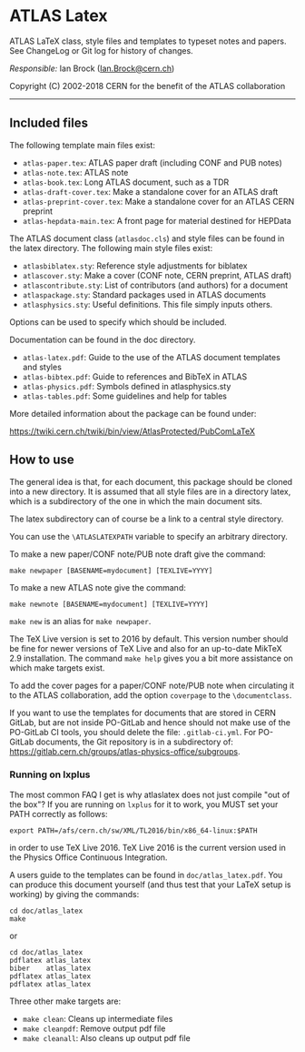 # ATLAS Latex

ATLAS LaTeX class, style files and templates to typeset notes and papers.
See ChangeLog or Git log for history of changes.

*Responsible:* Ian Brock (Ian.Brock@cern.ch)

Copyright (C) 2002-2018 CERN for the benefit of the ATLAS collaboration

------

## Included files

The following template main files exist:

  - `atlas-paper.tex`: ATLAS paper draft (including CONF and PUB notes)
  - `atlas-note.tex`: ATLAS note
  - `atlas-book.tex`: Long ATLAS document,  such as a TDR
  - `atlas-draft-cover.tex`: Make a standalone cover for an ATLAS draft
  - `atlas-preprint-cover.tex`: Make a standalone cover for an ATLAS CERN preprint
  - `atlas-hepdata-main.tex`:	A front page for material destined for HEPData
  
The ATLAS document class (`atlasdoc.cls`) and style files can be found in 
the latex directory. The following main style files exist:

  - `atlasbiblatex.sty`: Reference style adjustments for biblatex
  - `atlascover.sty`: Make a cover (CONF note, CERN preprint, ATLAS draft)
  - `atlascontribute.sty`: List of contributors (and authors) for a document
  - `atlaspackage.sty`: Standard packages used in ATLAS documents
  - `atlasphysics.sty`: Useful definitions. This file simply inputs others.

Options can be used to specify which should be included.

Documentation can be found in the doc directory.

  - `atlas-latex.pdf`:		Guide to the use of the ATLAS document templates and styles
  - `atlas-bibtex.pdf`:		Guide to references and BibTeX in ATLAS
  - `atlas-physics.pdf`:	Symbols defined in atlasphysics.sty
  - `atlas-tables.pdf`:	Some guidelines and help for tables  

More detailed information about the package can be found under:

<https://twiki.cern.ch/twiki/bin/view/AtlasProtected/PubComLaTeX>

## How to use

The general idea is that, for each document, this package should be cloned into a new directory.
It is assumed that all style files are in a directory latex, which is a subdirectory of 
the one in which the main document sits.

The latex subdirectory can of course be a link to a central style directory.

You can use the `\ATLASLATEXPATH` variable to specify an arbitrary directory.  

To make a new paper/CONF note/PUB note draft give the command:

	make newpaper [BASENAME=mydocument] [TEXLIVE=YYYY]

To make a new ATLAS note give the command:

	make newnote [BASENAME=mydocument] [TEXLIVE=YYYY]

`make new` is an alias for `make newpaper`.

The TeX Live version is set to 2016 by default.
This version number should be fine for newer versions of TeX Live 
and also for an up-to-date MikTeX 2.9 installation. The command `make help` gives you a bit more assistance on which make targets exist.

To add the cover pages for a paper/CONF note/PUB note when circulating it
to the ATLAS collaboration, add the option `coverpage` to the `\documentclass`.

If you want to use the templates for documents that are stored in CERN GitLab,
but are not inside PO-GitLab and hence should not make use of the PO-GitLab CI tools,
you should delete the file: `.gitlab-ci.yml`.
For PO-GitLab documents, the Git repository is in a subdirectory of: https://gitlab.cern.ch/groups/atlas-physics-office/subgroups.


### Running on lxplus
The most common FAQ I get is why atlaslatex does not just compile "out of the box"?
If you are running on `lxplus` for it to work, you MUST set your PATH correctly as follows:

	export PATH=/afs/cern.ch/sw/XML/TL2016/bin/x86_64-linux:$PATH

in order to use TeX Live 2016.
TeX Live 2016 is the current version used in the Physics Office Continuous Integration.

A users guide to the templates can be found in `doc/atlas_latex.pdf`. You can produce
this document yourself (and thus test that your LaTeX setup is working)
by giving the commands:

	cd doc/atlas_latex
	make

or  

	cd doc/atlas_latex
	pdflatex atlas_latex
	biber    atlas_latex
	pdflatex atlas_latex
	pdflatex atlas_latex

Three other make targets are:

  - `make clean`: Cleans up intermediate files
  - `make cleanpdf`: Remove output pdf file
  - `make cleanall`: Also cleans up output pdf file
